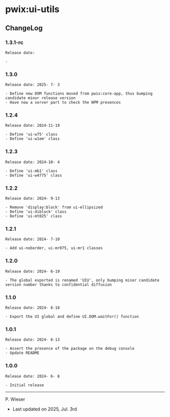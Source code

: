 # pwix:ui-utils

## ChangeLog

### 1.3.1-rc

    Release date: 

    - 

### 1.3.0

    Release date: 2025- 7- 3

    - Define new DOM functions moved from pwix:core-app, thus bumping candidate minor release version
    - Have now a server part to check the NPM presences

### 1.2.4

    Release date: 2024-11-19

    - Define 'ui-w75' class
    - Define 'ui-w1em' class

### 1.2.3

    Release date: 2024-10- 4

    - Define 'ui-mb1' class
    - Define 'ui-w4775' class

### 1.2.2

    Release date: 2024- 9-13

    - Remove 'display:block' from ui-ellipsized
    - Define 'ui-diblock' class
    - Define 'ui-mt025' class

### 1.2.1

    Release date: 2024- 7-10

    - Add ui-noborder, ui-mr075, ui-mr1 classes

### 1.2.0

    Release date: 2024- 6-19

    - The global exported is renamed 'UIU', only bumping minor candidate version number thanks to confidential diffusion

### 1.1.0

    Release date: 2024- 6-18

    - Export the UI global and define UI.DOM.waitFor() function

### 1.0.1

    Release date: 2024- 6-13

    - Assert the presence of the package on the debug console
    - Update README

### 1.0.0

    Release date: 2024- 6- 8

    - Initial release

---
P. Wieser
- Last updated on 2025, Jul. 3rd
